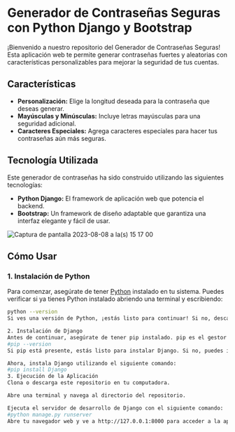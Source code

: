 # Generador de Contraseñas Seguras con Python Django y Bootstrap

¡Bienvenido a nuestro repositorio del Generador de Contraseñas Seguras! Esta aplicación web te permite generar contraseñas fuertes y aleatorias con características personalizables para mejorar la seguridad de tus cuentas.

## Características

- **Personalización:** Elige la longitud deseada para la contraseña que deseas generar.
- **Mayúsculas y Minúsculas:** Incluye letras mayúsculas para una seguridad adicional.
- **Caracteres Especiales:** Agrega caracteres especiales para hacer tus contraseñas aún más seguras.

## Tecnología Utilizada

Este generador de contraseñas ha sido construido utilizando las siguientes tecnologías:

- **Python Django:** El framework de aplicación web que potencia el backend.
- **Bootstrap:** Un framework de diseño adaptable que garantiza una interfaz elegante y fácil de usar.

![Captura de pantalla 2023-08-08 a la(s) 15 17 00](https://github.com/sebastian-riggio/password-generator-python/assets/84664104/59180247-efdc-44c0-8195-a78908ef62b1)

## Cómo Usar

### 1. Instalación de Python

Para comenzar, asegúrate de tener [Python](https://www.python.org/downloads/) instalado en tu sistema. Puedes verificar si ya tienes Python instalado abriendo una terminal y escribiendo:







```sh
python --version
Si ves una versión de Python, ¡estás listo para continuar! Si no, descarga e instala Python desde el enlace proporcionado.

2. Instalación de Django
Antes de continuar, asegúrate de tener pip instalado. pip es el gestor de paquetes de Python que necesitas para instalar Django. En la misma terminal, escribe:
#pip --version
Si pip está presente, estás listo para instalar Django. Si no, puedes instalarlo aquí.

Ahora, instala Django utilizando el siguiente comando:
#pip install Django
3. Ejecución de la Aplicación
Clona o descarga este repositorio en tu computadora.

Abre una terminal y navega al directorio del repositorio.

Ejecuta el servidor de desarrollo de Django con el siguiente comando:
#python manage.py runserver
Abre tu navegador web y ve a http://127.0.0.1:8000 para acceder a la aplicación.



